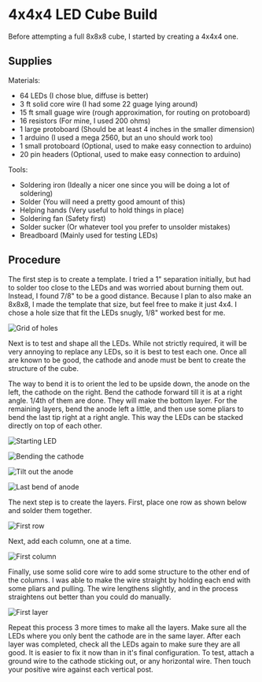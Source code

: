 4x4x4 LED Cube Build
====================

Before attempting a full 8x8x8 cube, I started by creating a 4x4x4 one.

Supplies
--------

Materials:

 * 64 LEDs (I chose blue, diffuse is better)
 * 3 ft solid core wire (I had some 22 guage lying around)
 * 15 ft small guage wire (rough approximation, for routing on protoboard)
 * 16 resistors (For mine, I used 200 ohms)
 * 1 large protoboard (Should be at least 4 inches in the smaller dimension)
 * 1 arduino (I used a mega 2560, but an uno should work too)
 * 1 small protoboard (Optional, used to make easy connection to arduino)
 * 20 pin headers (Optional, used to make easy connection to arduino)

Tools:

 * Soldering iron (Ideally a nicer one since you will be doing a lot of soldering)
 * Solder (You will need a pretty good amount of this)
 * Helping hands (Very useful to hold things in place)
 * Soldering fan (Safety first)
 * Solder sucker (Or whatever tool you prefer to unsolder mistakes)
 * Breadboard (Mainly used for testing LEDs)

Procedure
---------

The first step is to create a template.
I tried a 1" separation initially, but had to solder too close to the LEDs and was worried about burning them out.
Instead, I found 7/8" to be a good distance.
Because I plan to also make an 8x8x8, I made the template that size, but feel free to make it just 4x4.
I chose a hole size that fit the LEDs snugly, 1/8" worked best for me.

![Grid of holes](pictures/grid_of_holes.jpg)

Next is to test and shape all the LEDs.
While not strictly required, it will be very annoying to replace any LEDs, so it is best to test each one.
Once all are known to be good, the cathode and anode must be bent to create the structure of the cube.

The way to bend it is to orient the led to be upside down, the anode on the left, the cathode on the right.
Bend the cathode forward till it is at a right angle.
1/4th of them are done.
They will make the bottom layer.
For the remaining layers, bend the anode left a little, and then use some pliars to bend the last tip right at a right angle.
This way the LEDs can be stacked directly on top of each other.

![Starting LED](pictures/original_led.jpg)

![Bending the cathode](pictures/bent_cathode.jpg)

![Tilt out the anode](pictures/tilted_anode.jpg)

![Last bend of anode](pictures/tilted_and_bent_anode.jpg)

The next step is to create the layers.
First, place one row as shown below and solder them together.

![First row](picures/soldered_first_row.jpg)

Next, add each column, one at a time.

![First column](pictures/soldered_first_row_and_column.jpg)

Finally, use some solid core wire to add some structure to the other end of the columns.
I was able to make the wire straight by holding each end with some pliars and pulling.
The wire lengthens slightly, and in the process straightens out better than you could do manually.

![First layer](pictures/soldered_full_layer.jpg)

Repeat this process 3 more times to make all the layers.
Make sure all the LEDs where you only bent the cathode are in the same layer.
After each layer was completed, check all the LEDs again to make sure they are all good.
It is easier to fix it now than in it's final configuration.
To test, attach a ground wire to the cathode sticking out, or any horizontal wire.
Then touch your positive wire against each vertical post.
